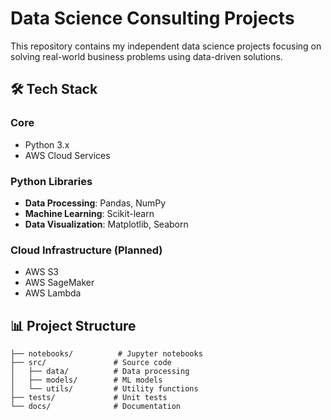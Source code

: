# Data Science Consulting Projects

This repository contains my independent data science projects focusing on solving real-world business problems using data-driven solutions.

## 🛠 Tech Stack
### Core
- Python 3.x
- AWS Cloud Services

### Python Libraries
- **Data Processing**: Pandas, NumPy
- **Machine Learning**: Scikit-learn
- **Data Visualization**: Matplotlib, Seaborn

### Cloud Infrastructure (Planned)
- AWS S3
- AWS SageMaker
- AWS Lambda

## 📊 Project Structure
```tree
├── notebooks/          # Jupyter notebooks
├── src/               # Source code
│   ├── data/          # Data processing
│   ├── models/        # ML models
│   └── utils/         # Utility functions
├── tests/             # Unit tests
└── docs/              # Documentation

